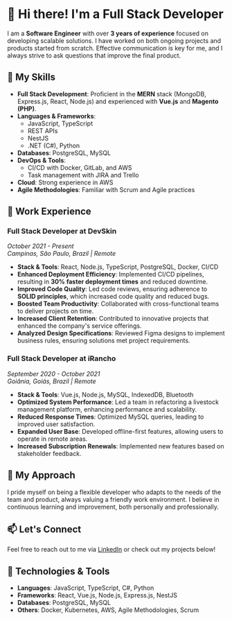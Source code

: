 # 👋 Hi there! I'm a Full Stack Developer

I am a **Software Engineer** with over **3 years of experience** focused on developing scalable solutions. I have worked on both ongoing projects and products started from scratch. Effective communication is key for me, and I always strive to ask questions that improve the final product.

## 🌟 My Skills
- **Full Stack Development**: Proficient in the **MERN** stack (MongoDB, Express.js, React, Node.js) and experienced with **Vue.js** and **Magento (PHP)**.
- **Languages & Frameworks**: 
  - JavaScript, TypeScript
  - REST APIs
  - NestJS
  - .NET (C#), Python
- **Databases**: PostgreSQL, MySQL
- **DevOps & Tools**: 
  - CI/CD with Docker, GitLab, and AWS
  - Task management with JIRA and Trello
- **Cloud**: Strong experience in AWS
- **Agile Methodologies**: Familiar with Scrum and Agile practices

## 💼 Work Experience

### Full Stack Developer at DevSkin
*October 2021 - Present*  
*Campinas, São Paulo, Brazil | Remote*

- **Stack & Tools**: React, Node.js, TypeScript, PostgreSQL, Docker, CI/CD
- **Enhanced Deployment Efficiency**: Implemented CI/CD pipelines, resulting in **30% faster deployment times** and reduced downtime.
- **Improved Code Quality**: Led code reviews, ensuring adherence to **SOLID principles**, which increased code quality and reduced bugs.
- **Boosted Team Productivity**: Collaborated with cross-functional teams to deliver projects on time.
- **Increased Client Retention**: Contributed to innovative projects that enhanced the company's service offerings.
- **Analyzed Design Specifications**: Reviewed Figma designs to implement business rules, ensuring solutions met project requirements.

### Full Stack Developer at iRancho
*September 2020 - October 2021*  
*Goiânia, Goiás, Brazil | Remote*

- **Stack & Tools**: Vue.js, Node.js, MySQL, IndexedDB, Bluetooth
- **Optimized System Performance**: Led a team in refactoring a livestock management platform, enhancing performance and scalability.
- **Reduced Response Times**: Optimized MySQL queries, leading to improved user satisfaction.
- **Expanded User Base**: Developed offline-first features, allowing users to operate in remote areas.
- **Increased Subscription Renewals**: Implemented new features based on stakeholder feedback.

## 🚀 My Approach
I pride myself on being a flexible developer who adapts to the needs of the team and product, always valuing a friendly work environment. I believe in continuous learning and improvement, both personally and professionally.

## 📫 Let's Connect
Feel free to reach out to me via [LinkedIn](https://www.linkedin.com/in/your-profile) or check out my projects below!

## 🔧 Technologies & Tools
- **Languages**: JavaScript, TypeScript, C#, Python
- **Frameworks**: React, Vue.js, Node.js, Express.js, NestJS
- **Databases**: PostgreSQL, MySQL
- **Others**: Docker, Kubernetes, AWS, Agile Methodologies, Scrum
